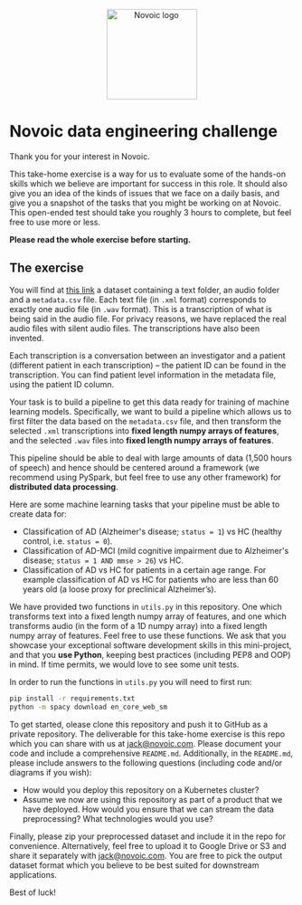 <p align="center"><a href="https://novoic.com"><img src="https://assets.novoic.com/logo_320px.png" alt="Novoic logo" width="160"/></a></p>

# Novoic data engineering challenge

Thank you for your interest in Novoic. 

This take-home exercise is a way for us to evaluate some of the hands-on skills which we believe are important for success in this role. It should also give you an idea of the kinds of issues that we face on a daily basis, and give you a snapshot of the tasks that you might be working on at Novoic. This open-ended test should take you roughly 3 hours to complete, but feel free to use more or less. 

**Please read the whole exercise before starting.**

## The exercise
You will find at [this link](https://drive.google.com/file/d/10okw1LKGpzApm3Ecq0rFdlMkdebMOuFY/view?usp=sharing) a dataset containing a text folder, an audio folder and a `metadata.csv` file. Each text file (in `.xml` format) corresponds to exactly one audio file (in `.wav` format). This is a transcription of what is being said in the audio file. For privacy reasons, we have replaced the real audio files with silent audio files. The transcriptions have also been invented.

Each transcription is a conversation between an investigator and a patient (different patient in each transcription) – the patient ID can be found in the transcription. You can find patient level information in the metadata file, using the patient ID column.

Your task is to build a pipeline to get this data ready for training of machine learning models. Specifically, we want to build a pipeline which allows us to first filter the data based on the `metadata.csv` file, and then transform the selected `.xml` transcriptions into **fixed length numpy arrays of features**, and the selected `.wav` files into **fixed length numpy arrays of features**.

This pipeline should be able to deal with large amounts of data (1,500 hours of speech) and hence should be centered around a framework (we recommend using PySpark, but feel free to use any other framework) for **distributed data processing**.

Here are some machine learning tasks that your pipeline must be able to create data for:
- Classification of AD (Alzheimer's disease; `status = 1`) vs HC (healthy control, i.e. `status = 0`).
- Classification of AD-MCI (mild cognitive impairment due to Alzheimer's disease; `status = 1 AND mmse > 26`) vs HC.
- Classification of AD vs HC for patients in a certain age range. For example classification of AD vs HC for patients who are less than 60 years old (a loose proxy for preclinical Alzheimer’s).

We have provided two functions in `utils.py` in this repository. One which transforms text into a fixed length numpy array of features, and one which transforms audio (in the form of a 1D numpy array) into a fixed length numpy array of features. Feel free to use these functions. We ask that you showcase your exceptional software development skills in this mini-project, and that you **use Python**, keeping best practices (including PEP8 and OOP) in mind. If time permits, we would love to see some unit tests.

In order to run the functions in `utils.py` you will need to first run:

```bash
pip install -r requirements.txt
python -m spacy download en_core_web_sm
```

To get started, olease clone this repository and push it to GitHub as a private repository. The deliverable for this take-home exercise is this repo which you can share with us at jack@novoic.com. Please document your code and include a comprehensive `README.md`. Additionally, in the `README.md`, please include answers to the following questions (including code and/or diagrams if you wish):
- How would you deploy this repository on a Kubernetes cluster?
- Assume we now are using this repository as part of a product that we have deployed. How would you ensure that we can stream the data preprocessing? What technologies would you use? 

Finally, please zip your preprocessed dataset and include it in the repo for convenience. Alternatively, feel free to upload it to Google Drive or S3 and share it separately with jack@novoic.com. You are free to pick the output dataset format which you believe to be best suited for downstream applications.

Best of luck!

